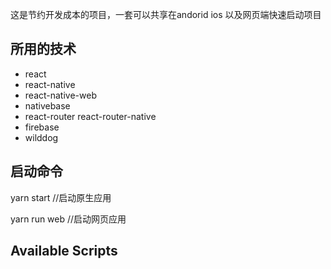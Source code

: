 这是节约开发成本的项目，一套可以共享在andorid ios 以及网页端快速启动项目

## 所用的技术

* react 
* react-native
* react-native-web
* nativebase
* react-router react-router-native
* firebase
* wilddog

## 启动命令

yarn start //启动原生应用

yarn run web //启动网页应用

## Available Scripts



